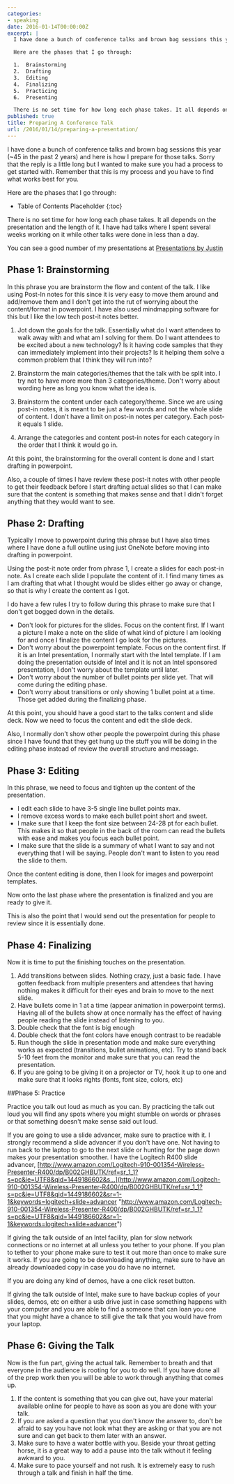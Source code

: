 ```yaml
---
categories:
- speaking
date: 2016-01-14T00:00:00Z
excerpt: |
  I have done a bunch of conference talks and brown bag sessions this year (~45 in the past 2 years) and here is how I prepare for those talks. Sorry that the reply is a little long but I wanted to make sure you had a process to get started with. Remember that this is my process and you have to find what works best for you.

  Here are the phases that I go through:

  1.  Brainstorming
  2.  Drafting
  3.  Editing
  4.  Finalizing
  5.  Practicing
  6.  Presenting

  There is no set time for how long each phase takes. It all depends on the presentation and the length of it. I have had talks where I spent several weeks working on it while other talks were done in less than a day.
published: true
title: Preparing A Conference Talk
url: /2016/01/14/preparing-a-presentation/
---
```


I have done a bunch of conference talks and brown bag sessions this year (~45 in the past 2 years) and here is how I prepare for those talks. Sorry that the reply is a little long but I wanted to make sure you had a process to get started with. Remember that this is my process and you have to find what works best for you.

Here are the phases that I go through:

* Table of Contents Placeholder
{:toc}


There is no set time for how long each phase takes. It all depends on the presentation and the length of it. I have had talks where I spent several weeks working on it while other talks were done in less than a day.

You can see a good number of my presentations at [Presentations by Justin](http://slides.com/digitaldrummerj "http://slides.com/digitaldrummerj")

## Phase 1: Brainstorming

In this phrase you are brainstorm the flow and content of the talk. I like using Post-In notes for this since it is very easy to move them around and add/remove them and I don't get into the rut of worrying about the content/format in powerpoint. I have also used mindmapping software for this but I like the low tech post-it notes better.

1. Jot down the goals for the talk. Essentially what do I want attendees to walk away with and what am I solving for them. Do I want attendees to be excited about a new technology? Is it having code samples that they can immediately implement into their projects? Is it helping them solve a common problem that I think they will run into?

2. Brainstorm the main categories/themes that the talk with be split into. I try not to have more more than 3 categories/theme. Don't worry about wording here as long you know what the idea is.

3. Brainstorm the content under each category/theme. Since we are using post-in notes, it is meant to be just a few words and not the whole slide of content. I don't have a limit on post-in notes per category. Each post-it equals 1 slide.

4. Arrange the categories and content post-in notes for each category in the order that I think it would go in.

At this point, the brainstorming for the overall content is done and I start drafting in powerpoint.

Also, a couple of times I have review these post-it notes with other people to get their feedback before I start drafting actual slides so that I can make sure that the content is something that makes sense and that I didn't forget anything that they would want to see.

## Phase 2: Drafting

Typically I move to powerpoint during this phrase but I have also times where I have done a full outline using just OneNote before moving into drafting in powerpoint.

Using the post-it note order from phrase 1, I create a slides for each post-in note. As I create each slide I populate the content of it. I find many times as I am drafting that what I thought would be slides either go away or change, so that is why I create the content as I got.

I do have a few rules I try to follow during this phrase to make sure that I don't get bogged down in the details.

*   Don't look for pictures for the slides. Focus on the content first. If I want a picture I make a note on the slide of what kind of picture I am looking for and once I finalize the content I go look for the pictures.
*   Don't worry about the powerpoint template. Focus on the content first. If it is an Intel presentation, I normally start with the Intel template. If I am doing the presentation outside of Intel and it is not an Intel sponsored presentation, I don't worry about the template until later.
*   Don't worry about the number of bullet points per slide yet. That will come during the editing phase.
*   Don't worry about transitions or only showing 1 bullet point at a time. Those get added during the finalizing phase.

At this point, you should have a good start to the talks content and slide deck. Now we need to focus the content and edit the slide deck.

Also, I normally don't show other people the powerpoint during this phase since I have found that they get hung up the stuff you will be doing in the editing phase instead of review the overall structure and message.

## Phase 3: Editing

In this phrase, we need to focus and tighten up the content of the presentation.

*   I edit each slide to have 3-5 single line bullet points max.
*   I remove excess words to make each bullet point short and sweet.
*   I make sure that I keep the font size between 24-28 pt for each bullet. This makes it so that people in the back of the room can read the bullets with ease and makes you focus each bullet point.
*   I make sure that the slide is a summary of what I want to say and not everything that I will be saying. People don't want to listen to you read the slide to them.

Once the content editing is done, then I look for images and powerpoint templates.

Now onto the last phase where the presentation is finalized and you are ready to give it.

This is also the point that I would send out the presentation for people to review since it is essentially done.

## Phase 4: Finalizing

Now it is time to put the finishing touches on the presentation.

1.  Add transitions between slides. Nothing crazy, just a basic fade. I have gotten feedback from multiple presenters and attendees that having nothing makes it difficult for their eyes and brain to move to the next slide.
2.  Have bullets come in 1 at a time (appear animation in powerpoint terms). Having all of the bullets show at once normally has the effect of having people reading the slide instead of listening to you.
3.  Double check that the font is big enough
4.  Double check that the font colors have enough contrast to be readable
5.  Run though the slide in presentation mode and make sure everything works as expected (transitions, bullet animations, etc). Try to stand back 5-10 feet from the monitor and make sure that you can read the presentation.
6.  If you are going to be giving it on a projector or TV, hook it up to one and make sure that it looks rights (fonts, font size, colors, etc)

##Phase 5: Practice

Practice you talk out loud as much as you can. By practicing the talk out loud you will find any spots where you might stumble on words or phrases or that something doesn't make sense said out loud.

If you are going to use a slide advancer, make sure to practice with it. I strongly recommend a slide advancer if you don't have one. Not having to run back to the laptop to go to the next slide or hunting for the page down makes your presentation smoother. I have the Logitech R400 slide advancer, [http://www.amazon.com/Logitech-910-001354-Wireless-Presenter-R400/dp/B002GHBUTK/ref=sr_1_1?s=pc&ie=UTF8&qid=1449186602&s…](http://www.amazon.com/Logitech-910-001354-Wireless-Presenter-R400/dp/B002GHBUTK/ref=sr_1_1?s=pc&ie=UTF8&qid=1449186602&sr=1-1&keywords=logitech+slide+advancer "http://www.amazon.com/Logitech-910-001354-Wireless-Presenter-R400/dp/B002GHBUTK/ref=sr_1_1?s=pc&ie=UTF8&qid=1449186602&sr=1-1&keywords=logitech+slide+advancer")

If giving the talk outside of an Intel facility, plan for slow network connections or no internet at all unless you tether to your phone. If you plan to tether to your phone make sure to test it out more than once to make sure it works. If you are going to be downloading anything, make sure to have an already downloaded copy in case you do have no internet.

If you are doing any kind of demos, have a one click reset button.

If giving the talk outside of Intel, make sure to have backup copies of your slides, demos, etc on either a usb drive just in case something happens with your computer and you are able to find a someone that can loan you one that you might have a chance to still give the talk that you would have from your laptop.

## Phase 6: Giving the Talk

Now is the fun part, giving the actual talk. Remember to breath and that everyone in the audience is rooting for you to do well. If you have done all of the prep work then you will be able to work through anything that comes up.

1.  If the content is something that you can give out, have your material available online for people to have as soon as you are done with your talk.
2.  If you are asked a question that you don't know the answer to, don't be afraid to say you have not look what they are asking or that you are not sure and can get back to them later with an answer.
3.  Make sure to have a water bottle with you. Beside your throat getting horse, it is a great way to add a pause into the talk without it feeling awkward to you.
4.  Make sure to pace yourself and not rush. It is extremely easy to rush through a talk and finish in half the time.
